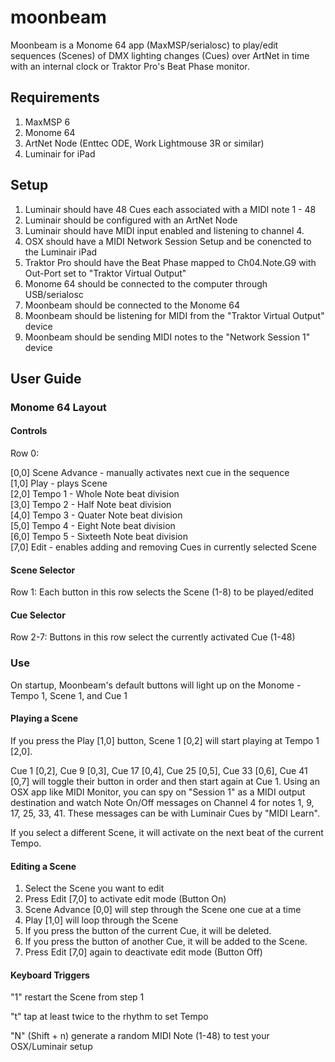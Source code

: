 # moonbeam #

Moonbeam is a Monome 64 app (MaxMSP/serialosc) to play/edit sequences (Scenes) of DMX lighting changes (Cues) over ArtNet in time with an internal clock or Traktor Pro's Beat Phase monitor.

## Requirements ##

1. MaxMSP 6
1. Monome 64
1. ArtNet Node (Enttec ODE, Work Lightmouse 3R or similar)
1. Luminair for iPad

## Setup ##

1. Luminair should have 48 Cues each associated with a MIDI note 1 - 48
1. Luminair should be configured with an ArtNet Node
1. Luminair should have MIDI input enabled and listening to channel 4.
1. OSX should have a MIDI Network Session Setup and be conencted to the Luminair iPad
1. Traktor Pro should have the Beat Phase mapped to Ch04.Note.G9 with Out-Port set to "Traktor Virtual Output"
1. Monome 64 should be connected to the computer through USB/serialosc
1. Moonbeam should be connected to the Monome 64
1. Moonbeam should be listening for MIDI from the "Traktor Virtual Output" device
1. Moonbeam should be sending MIDI notes to the "Network Session 1" device

## User Guide ##
### Monome 64 Layout ###
#### Controls ####

Row 0:  

[0,0] Scene Advance - manually activates next cue in the sequence  
[1,0] Play - plays Scene  
[2,0] Tempo 1 - Whole Note beat division  
[3,0] Tempo 2 - Half Note  beat division  
[4,0] Tempo 3 - Quater Note beat division  
[5,0] Tempo 4 - Eight Note beat division   
[6,0] Tempo 5 - Sixteeth Note beat division  
[7,0] Edit - enables adding and removing Cues in currently selected Scene  

#### Scene Selector ####

Row 1: Each button in this row selects the Scene (1-8) to be played/edited

#### Cue Selector ####

Row 2-7: Buttons in this row select the currently activated Cue (1-48)  

### Use ###

On startup, Moonbeam's default buttons will light up on the Monome - Tempo 1, Scene 1, and Cue 1

#### Playing a Scene ####

If you press the Play [1,0] button, Scene 1 [0,2] will start playing at Tempo 1 [2,0].  

Cue 1 [0,2], Cue 9 [0,3], Cue 17 [0,4], Cue 25 [0,5], Cue 33 [0,6], Cue 41 [0,7] will toggle their button in order and then start again at Cue 1. Using an OSX app like MIDI Monitor, you can spy on "Session 1" as a MIDI output destination and watch Note On/Off messages on Channel 4 for notes 1,  9, 17, 25, 33, 41. These messages can be with Luminair Cues by "MIDI Learn".

If you select a different Scene, it will activate on the next beat of the current Tempo.   

#### Editing a Scene ####

1. Select the Scene you want to edit  
1. Press Edit [7,0] to activate edit mode (Button On)
1. Scene Advance [0,0] will step through the Scene one cue at a time
1. Play [1,0] will loop through the Scene 
1. If you press the button of the current Cue, it will be deleted.
1. If you press the button of another Cue, it will be added to the Scene.
1. Press Edit [7,0] again to deactivate edit mode (Button Off)

#### Keyboard Triggers ####

"1" restart the Scene from step 1    

"t" tap at least twice to the rhythm to set Tempo  

"N" (Shift + n) generate a random MIDI Note (1-48) to test your OSX/Luminair setup    
